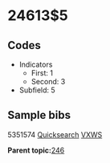 # 24613$5

## Codes

-   Indicators
    -   First: 1
    -   Second: 3
-   Subfield: 5

## Sample bibs

5351574 [Quicksearch](https://search.library.yale.edu/catalog/5351574) [VXWS](http://prodorbis.library.yale.edu:7014/vxws/GetHoldingsService?bibId=5351574)

**Parent topic:**[246](../../tags/246/246.md)

